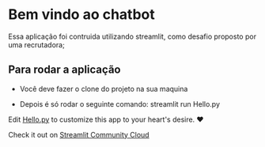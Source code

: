 # Bem vindo ao chatbot 

Essa aplicação foi contruida utilizando streamlit, como desafio proposto por uma recrutadora;


## Para rodar a aplicação
- Você deve fazer o clone do projeto na sua maquina
  
- Depois é só rodar o seguinte comando:
      streamlit run Hello.py


Edit [Hello.py](./Hello.py) to customize this app to your heart's desire. ❤️

Check it out on [Streamlit Community Cloud](https://st-hello-app.streamlit.app/)
